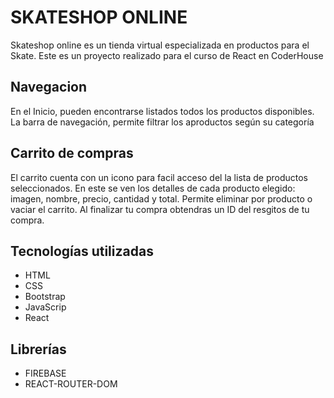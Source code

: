 
# SKATESHOP ONLINE

Skateshop online es un tienda virtual especializada en productos para el Skate. Este es un proyecto realizado para el curso de React en CoderHouse


## Navegacion

En el Inicio, pueden encontrarse listados todos los productos disponibles. La barra de navegación, permite filtrar los aproductos según su categoría


## Carrito de compras

El carrito cuenta con un icono para facil acceso del la lista de productos seleccionados. En este se ven los detalles de cada producto elegido: imagen, nombre, precio, cantidad y total. Permite eliminar por producto o vaciar el carrito. Al finalizar tu compra obtendras un ID del resgitos de tu compra.


## Tecnologías utilizadas

- HTML
- CSS
- Bootstrap
- JavaScrip
- React

 


## Librerías

- FIREBASE
- REACT-ROUTER-DOM






